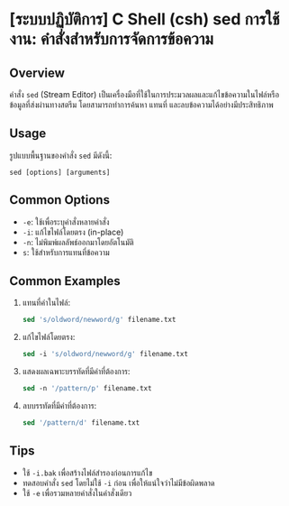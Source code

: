 # [ระบบปฏิบัติการ] C Shell (csh) sed การใช้งาน: คำสั่งสำหรับการจัดการข้อความ

## Overview
คำสั่ง `sed` (Stream Editor) เป็นเครื่องมือที่ใช้ในการประมวลผลและแก้ไขข้อความในไฟล์หรือข้อมูลที่ส่งผ่านทางสตรีม โดยสามารถทำการค้นหา แทนที่ และลบข้อความได้อย่างมีประสิทธิภาพ

## Usage
รูปแบบพื้นฐานของคำสั่ง `sed` มีดังนี้:
```
sed [options] [arguments]
```

## Common Options
- `-e`: ใช้เพื่อระบุคำสั่งหลายคำสั่ง
- `-i`: แก้ไขไฟล์โดยตรง (in-place)
- `-n`: ไม่พิมพ์ผลลัพธ์ออกมาโดยอัตโนมัติ
- `s`: ใช้สำหรับการแทนที่ข้อความ

## Common Examples
1. แทนที่คำในไฟล์:
   ```csh
   sed 's/oldword/newword/g' filename.txt
   ```

2. แก้ไขไฟล์โดยตรง:
   ```csh
   sed -i 's/oldword/newword/g' filename.txt
   ```

3. แสดงผลเฉพาะบรรทัดที่มีคำที่ต้องการ:
   ```csh
   sed -n '/pattern/p' filename.txt
   ```

4. ลบบรรทัดที่มีคำที่ต้องการ:
   ```csh
   sed '/pattern/d' filename.txt
   ```

## Tips
- ใช้ `-i.bak` เพื่อสร้างไฟล์สำรองก่อนการแก้ไข
- ทดสอบคำสั่ง `sed` โดยไม่ใช้ `-i` ก่อน เพื่อให้แน่ใจว่าไม่มีข้อผิดพลาด
- ใช้ `-e` เพื่อรวมหลายคำสั่งในคำสั่งเดียว